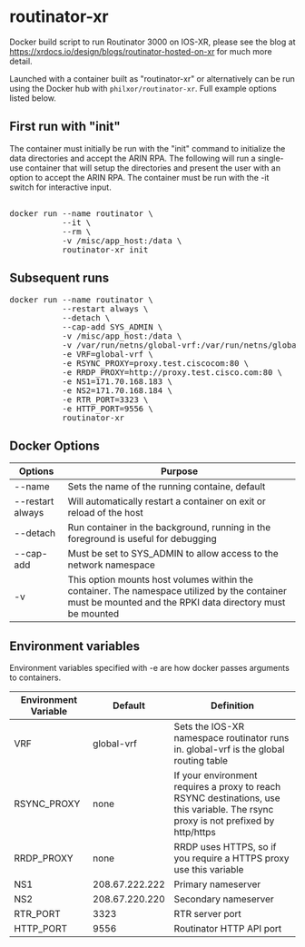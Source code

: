 # routinator-xr
Docker build script to run Routinator 3000 on IOS-XR, please see the blog at https://xrdocs.io/design/blogs/routinator-hosted-on-xr for much more detail.   

Launched with a container built as "routinator-xr" or alternatively can be run using the Docker hub with `philxor/routinator-xr`. Full example options listed below.    

## First run with "init"  
The container must initially be run with the "init" command to initialize the data directories and accept the ARIN RPA. The following will run a single-use container that will setup the directories and present the user with an option to accept the ARIN RPA. The container must be run with the -it switch for interactive input.    

<pre> 
docker run --name routinator \
           --it \
           --rm \
           -v /misc/app_host:/data \
           routinator-xr init
</pre>

## Subsequent runs 
<pre>
docker run --name routinator \
           --restart always \
           --detach \
           --cap-add SYS_ADMIN \
           -v /misc/app_host:/data \
           -v /var/run/netns/global-vrf:/var/run/netns/global-vrf \
           -e VRF=global-vrf \
           -e RSYNC_PROXY=proxy.test.ciscocom:80 \
           -e RRDP_PROXY=http://proxy.test.cisco.com:80 \
           -e NS1=171.70.168.183 \
           -e NS2=171.70.168.184 \
           -e RTR_PORT=3323 \
           -e HTTP_PORT=9556 \
           routinator-xr
</pre> 

## Docker Options  
|Options| Purpose | 
|------------|--------------------------------------------------------------------------------| 
| --name     | Sets the name of the running containe, default  | 
| --restart always | Will automatically restart a container on exit or reload of the host | 
| --detach   | Run container in the background, running in the foreground is useful for debugging |
| --cap-add  | Must be set to SYS_ADMIN to allow access to the network namespace | 
| -v         | This option mounts host volumes within the container. The namespace utilized by the container must be mounted and the RPKI data directory must be mounted  


## Environment variables 
Environment variables specified with -e are how docker passes arguments to containers. 

|Environment Variable | Default | Definition | 
|------|------|--------------------------------------------------------------------------| 
| VRF | global-vrf |  Sets the IOS-XR namespace routinator runs in. global-vrf is the global routing table |
| RSYNC_PROXY | none | If your environment requires a proxy to reach RSYNC destinations, use this variable. The rsync proxy is not prefixed by http/https |  
| RRDP_PROXY | none | RRDP uses HTTPS, so if you require a HTTPS proxy use this variable |  
| NS1 | 208.67.222.222 |  Primary nameserver | 
| NS2 | 208.67.220.220 |  Secondary nameserver |
| RTR_PORT | 3323 | RTR server port | 
| HTTP_PORT | 9556 | Routinator HTTP API port | 
